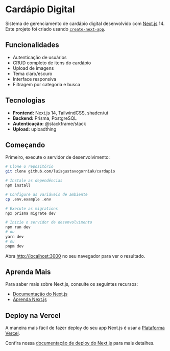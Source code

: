 # Cardápio Digital

Sistema de gerenciamento de cardápio digital desenvolvido com [Next.js](https://nextjs.org) 14. Este projeto foi criado usando [`create-next-app`](https://nextjs.org/docs/app/api-reference/cli/create-next-app).

## Funcionalidades

- Autenticação de usuários
- CRUD completo de itens do cardápio  
- Upload de imagens
- Tema claro/escuro
- Interface responsiva
- Filtragem por categoria e busca

## Tecnologias

- **Frontend:** Next.js 14, TailwindCSS, shadcn/ui
- **Backend:** Prisma, PostgreSQL
- **Autenticação:** @stackframe/stack
- **Upload:** uploadthing

## Começando

Primeiro, execute o servidor de desenvolvimento:

```bash
# Clone o repositório
git clone github.com/luisgustavogorniak/cardapio

# Instale as dependências
npm install

# Configure as variáveis de ambiente
cp .env.example .env

# Execute as migrations
npx prisma migrate dev

# Inicie o servidor de desenvolvimento
npm run dev
# ou
yarn dev
# ou
pnpm dev
```

Abra [http://localhost:3000](http://localhost:3000) no seu navegador para ver o resultado.

## Aprenda Mais

Para saber mais sobre Next.js, consulte os seguintes recursos:

- [Documentação do Next.js](https://nextjs.org/docs)
- [Aprenda Next.js](https://nextjs.org/learn)

## Deploy na Vercel

A maneira mais fácil de fazer deploy do seu app Next.js é usar a [Plataforma Vercel](https://vercel.com/new?utm_medium=default-template&filter=next.js&utm_source=create-next-app&utm_campaign=create-next-app-readme).

Confira nossa [documentação de deploy do Next.js](https://nextjs.org/docs/app/building-your-application/deploying) para mais detalhes.
